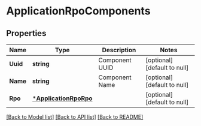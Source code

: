 # ApplicationRpoComponents

## Properties
Name | Type | Description | Notes
------------ | ------------- | ------------- | -------------
**Uuid** | **string** | Component UUID | [optional] [default to null]
**Name** | **string** | Component Name | [optional] [default to null]
**Rpo** | [***ApplicationRpoRpo**](application_rpo_rpo.md) |  | [optional] [default to null]

[[Back to Model list]](../README.md#documentation-for-models) [[Back to API list]](../README.md#documentation-for-api-endpoints) [[Back to README]](../README.md)



